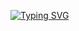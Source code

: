 <a href="https://git.io/typing-svg"><img src="https://readme-typing-svg.demolab.com?font=Fira+Code&pause=1000&color=9423F7&random=false&width=480&lines=2024-02-16+~+2024-08-01+%ED%92%80%EC%8A%A4%ED%83%9D+%EA%B5%AD%EB%B9%84%EA%B5%90%EC%9C%A1%F0%9F%92%BB" alt="Typing SVG" /></a>
